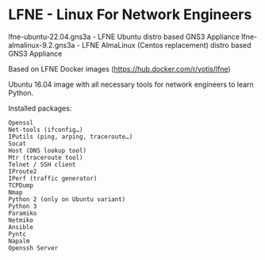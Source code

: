 # LFNE - Linux For Network Engineers 

lfne-ubuntu-22.04.gns3a - LFNE Ubuntu distro based GNS3 Appliance
lfne-almalinux-9.2.gns3a - LFNE AlmaLinux (Centos replacement) distro based GNS3 Appliance

Based on LFNE Docker images (https://hub.docker.com/r/yotis/lfne)

Ubuntu 16.04 image with all necessary tools for network engineers to learn Python.

Installed packages:

	Openssl
	Net-tools (ifconfig…)
	IPutils (ping, arping, traceroute…)
	Socat
	Host (DNS lookup tool)
	Mtr (traceroute tool)
	Telnet / SSH client
	IProute2
	IPerf (traffic generator)
	TCPDump
	Nmap
	Python 2 (only on Ubuntu variant)
	Python 3
	Paramiko
	Netmiko
	Ansible
	Pyntc
	Napalm
	Openssh Server


